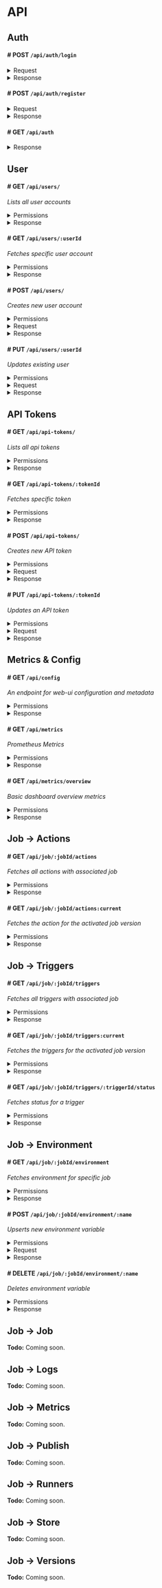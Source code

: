 # API

## Auth

#### # POST `/api/auth/login`

<details>
<summary>Request</summary>

```JSON
{
  "username": "admin",
  "password": "Password1!"
}
```

</details>

<details>
<summary>Response</summary>

**Note:** cookie `jobber-session` is set on success

```JSON
{
  "success": true,
  "message": "Login successful",
  "data": {}
}
```

</details>

#### # POST `/api/auth/register`

<details>
<summary>Request</summary>

```JSON
{
  "username": "admin",
  "password": "Password1!"
}
```

</details>

<details>
<summary>Response</summary>

**Note:** cookie `jobber-session` is set on success

```JSON
{
  "success": true,
  "message": "Registration successful",
  "data": {}
}
```

</details>

#### # GET `/api/auth`

<details>
<summary>Response</summary>

```JSON
{
  "success": true,
  "data": {
    "permissions": [...],
    "user": {
      "id": "00000000-0000-0000-0000-000000000000",
      "username": "anonymous"
    },
    "session": {
      "expires": "Wed Sep 11 2001 00:00:00 GMT+1000 (Australian Eastern Standard Time)"
    }
  }
}
```

</details>

## User

#### # GET `/api/users/`

_Lists all user accounts_

<details>
<summary>Permissions</summary>

- `users` READ
- `users/:userId` READ

</details>

<details>
<summary>Response</summary>

```JSON
{
  "success": true,
  "message": "Ok",
  "data": [
    {
      "id": "00000000-0000-0000-0000-000000000000",
      "username": "anonymous",
      "permissions": [...],
      "created": "..."
    }
  ]
}
```

</details>

#### # GET `/api/users/:userId`

_Fetches specific user account_

<details>
<summary>Permissions</summary>

- `users` READ
- `users/:userId` READ

</details>

<details>
<summary>Response</summary>

```JSON
{
  "success": true,
  "message": "Ok",
  "data": {
    "id": "00000000-0000-0000-0000-000000000000",
    "username": "anonymous",
    "permissions": [...],
    "created": "..."
  }
}
```

</details>

#### # POST `/api/users/`

_Creates new user account_

<details>
<summary>Permissions</summary>

- `users` WRITE

</details>

<details>
<summary>Request</summary>

```JSON
{
  "username": "example",
  "password": "Password1!",
  "permissions": [
    {
      // Super admin permissions
      "effect": "allow",
      "resource": "*",
      "action": ["read", "write", "delete"]
    }
  ]
}
```

</details>

<details>
<summary>Response</summary>

```JSON
{
  "success": true,
  "message": "User created successfully",
  "data": [
    {
      "id": "00000000-0000-0000-0000-000000000000",
      "username": "example",
      "permissions": [...],
      "created": "..."
    }
  ]
}
```

</details>

#### # PUT `/api/users/:userId`

_Updates existing user_

<details>
<summary>Permissions</summary>

- `users/:userId` WRITE
- `users/:userId/username` WRITE - Is username writable.
- `users/:userId/password` WRITE - Is username writable.
- `users/:userId/permissions` WRITE - Is username writable.

</details>

<details>
<summary>Request</summary>

**Note: All fields are optional!**

```JSON
{
  // Optional - Ensure sufficient permissions
  "username": "example",

  // Optional - Ensure sufficient permissions
  "password": "Password1!",

  // Optional - Ensure sufficient permissions
  "permissions": [
    {
      // Super admin permissions
      "effect": "allow",
      "resource": "*",
      "action": ["read", "write", "delete"]
    }
  ]
}
```

</details>

<details>
<summary>Response</summary>

```JSON
{
  "success": true,
  "message": "User updated successfully",
  "data": [
    {
      "id": "00000000-0000-0000-0000-000000000000",
      "username": "example",
      "permissions": [...],
      "created": "..."
    }
  ]
}
```

</details>

## API Tokens

#### # GET `/api/api-tokens/`

_Lists all api tokens_

<details>
<summary>Permissions</summary>

- `api-tokens` READ
- `api-tokens/:tokenId` READ

</details>

<details>
<summary>Response</summary>

```JSON
{
  "success": true,
  "message": "Ok",
  "data": [
    {
      "id": "00000000-0000-0000-0000-000000000000",
      "userId": "00000000-0000-0000-0000-000000000000",
      "description": "...",
      "permissions": [...],
      "status": "enabled", // enabled or disabled
      "created": "...",
      "expires": "..."
    }
  ]
}
```

</details>

#### # GET `/api/api-tokens/:tokenId`

_Fetches specific token_

<details>
<summary>Permissions</summary>

- `api-tokens` READ
- `api-tokens/:tokenId` READ

</details>

<details>
<summary>Response</summary>

```JSON
{
  "success": true,
  "message": "Ok",
  "data": {
    "id": "00000000-0000-0000-0000-000000000000",
    "userId": "00000000-0000-0000-0000-000000000000",
    "description": "...",
    "permissions": [...],
    "status": "enabled", // enabled or disabled
    "created": "...",
    "expires": "..."
  }
}
```

</details>

#### # POST `/api/api-tokens/`

_Creates new API token_

<details>
<summary>Permissions</summary>

- `api-tokens` WRITE

</details>

<details>
<summary>Request</summary>

```JSON
{
  "permissions": [...],
  "description": "...",
  "ttl": 60 // In seconds
}
```

</details>

<details>
<summary>Response</summary>

```JSON
{
  "success": true,
  "message": "Ok",
  "data": [
    {
      "id": "00000000-0000-0000-0000-000000000000",
      "token": "token", // Important! This is view-once!
      "userId": "00000000-0000-0000-0000-000000000000",
      "description": "...",
      "permissions": [...],
      "status": "enabled", // enabled or disabled
      "created": "...",
      "expires": "..."
    }
  ]
}
```

</details>

#### # PUT `/api/api-tokens/:tokenId`

_Updates an API token_

<details>
<summary>Permissions</summary>

- `api-tokens` WRITE
- `api-tokens/:tokenId` WRITE

</details>

<details>
<summary>Request</summary>

```JSON
{
  "permissions": [...],
  "status": "enabled", // enabled or disabled
  "description": "..."
}
```

</details>

<details>
<summary>Response</summary>

```JSON
{
  "success": true,
  "message": "Ok",
  "data": [
    {
      "id": "00000000-0000-0000-0000-000000000000",
      "userId": "00000000-0000-0000-0000-000000000000",
      "description": "...",
      "permissions": [...],
      "status": "enabled", // enabled or disabled
      "created": "...",
      "expires": "..."
    }
  ]
}
```

</details>

## Metrics & Config

#### # GET `/api/config`

_An endpoint for web-ui configuration and metadata_

<details>
<summary>Permissions</summary>

**Note:** This is publicly accessible, and holds no data which poses any security risks.

</details>

<details>
<summary>Response</summary>

```JSON
{
  "success": true,
  "data": {
    "jobberName": "Jobber",
    "features": {
      "metricsEnabled": false,
      "actionDockerArgumentVolumesEnabled": false,
      "actionDockerArgumentNetworksEnabled": false,
      "actionDockerArgumentLabelsEnabled": false,
      "actionDockerArgumentMemoryLimitEnabled": false,
      "actionDockerArgumentDirectPassthroughEnabled": false,
    },
  },
}
```

</details>

#### # GET `/api/metrics`

_Prometheus Metrics_

<details>
<summary>Permissions</summary>

**Note:** Add the permission below to an API key, and configure that in your prometheus configuration. Alternatively you enable the anonymous user, and give it the permission. This will make this endpoint completely public, which may pose security risks.

- `system/metrics/prometheus` READ

</details>

<details>
<summary>Response</summary>

```
... a prometheus consumable response
```

</details>

#### # GET `/api/metrics/overview`

_Basic dashboard overview metrics_

<details>
<summary>Permissions</summary>

- `system/metrics/overview` READ

</details>

<details>
<summary>Response</summary>

```JSON
{
  "success": true,
  "data": {
    "runnerMetrics": {
      "runnersTotal": 0,
      "runnersStarting": 0,
      "runnersReady": 0,
      "runnersClosing": 0,
      "runnersClosed": 0,

      "runnersLoadTotal": 0,
      "runnersLoadAverage": 0,

      "lastRequestAt": 0,
    },

    "jobsMetrics": {
      "jobsTotal": 0,
      "jobsDisabled": 0,
      "jobsEnabled": 0,
    },

    "uptime": 0 // Uptime in seconds
  },
}
```

</details>

## Job -> Actions

#### # GET `/api/job/:jobId/actions`

_Fetches all actions with associated job_

<details>
<summary>Permissions</summary>

- `job/:jobId/actions/:actionId` READ

</details>

<details>
<summary>Response</summary>

```JSON
{
  "success": true,
  "data": [
    {
      "id": "00000000-0000-0000-0000-000000000000",
      "jobId": "00000000-0000-0000-0000-000000000000",
      "jobVersionId": "00000000-0000-0000-0000-000000000000",
      "runnerMode": "standard", // "standard" or "run-once"
      "runnerAsynchronous": false,
      "runnerMinCount": 0,
      "runnerMaxCount": 0,
      "runnerTimeout": 60, // In seconds
      "runnerMaxIdleAge": 0, // In seconds
      "runnerMaxAge": 0, // In seconds
      "runnerMaxAgeHard": 0, // In Seconds

      "runnerDockerArguments": {
        // Optional:
        "networks": [""],

        // Optional:
        "volumes": [
          {
            "source": "",
            "target": "",
            "mode": "rw" // rw or ro
          }
        ],

        // Optional:
        "memoryLimit": "512m",

        // Optional & Risky:
        "directPassthroughArguments": []
      },

      // DEPRECATED:
      "version": "...",
    }
  ]
}
```

</details>

#### # GET `/api/job/:jobId/actions:current`

_Fetches the action for the activated job version_

<details>
<summary>Permissions</summary>

- `job/:jobId/actions/:actionId` READ

</details>

<details>
<summary>Response</summary>

```JSON
{
  "success": true,
  "data": [
    {
      "id": "00000000-0000-0000-0000-000000000000",
      "jobId": "00000000-0000-0000-0000-000000000000",
      "jobVersionId": "00000000-0000-0000-0000-000000000000",
      "runnerMode": "standard", // "standard" or "run-once"
      "runnerAsynchronous": false,
      "runnerMinCount": 0,
      "runnerMaxCount": 0,
      "runnerTimeout": 60, // In seconds
      "runnerMaxIdleAge": 0, // In seconds
      "runnerMaxAge": 0, // In seconds
      "runnerMaxAgeHard": 0, // In Seconds

      "runnerDockerArguments": {
        // Optional:
        "networks": [""],

        // Optional:
        "volumes": [
          {
            "source": "",
            "target": "",
            "mode": "rw" // rw or ro
          }
        ],

        // Optional:
        "memoryLimit": "512m",

        // Optional & Risky:
        "directPassthroughArguments": []
      },

      // DEPRECATED:
      "version": "...",
    }
  ]
}
```

</details>

## Job -> Triggers

#### # GET `/api/job/:jobId/triggers`

_Fetches all triggers with associated job_

<details>
<summary>Permissions</summary>

- `job/:jobId/triggers/:triggerId` READ

</details>

<details>
<summary>Response</summary>

```JSON
{
  "success": true,
  "data": [
    {
      "id": "00000000-0000-0000-0000-000000000000",
      "jobId": "00000000-0000-0000-0000-000000000000",
      "jobVersionId": "00000000-0000-0000-0000-000000000000",
      "context": {
        "type": "schedule",
        "cron": "* * * * *",

        "name": "example schedule", // <-- Optional
        "timezone": "Australia/Melbourne", // <-- Optional
      },

      "status": {
        "status": "unhealthy", // unhealthy, healthy, unknown
        "message": ""
      }
    },
    {
      "id": "00000000-0000-0000-0000-000000000000",
      "jobId": "00000000-0000-0000-0000-000000000000",
      "jobVersionId": "00000000-0000-0000-0000-000000000000",
      "context": {
        "type": "http",
        "name": "example http", // <-- Optional

        // If any of the below are omitted, it acts as a wildcard.
        "hostname": "", // <-- Optional
        "method": "", // <-- Optional
        "path": "", // <-- Optional
      },

      "status": {
        "status": "unhealthy", // unhealthy, healthy, unknown
        "message": ""
      }
    },
    {
      "id": "00000000-0000-0000-0000-000000000000",
      "jobId": "00000000-0000-0000-0000-000000000000",
      "jobVersionId": "00000000-0000-0000-0000-000000000000",
      "context": {
        "type": "mqtt",
        "name": "example mqtt", // <-- Optional
        "topics": [""],
        "connection": {
          "protocol": "ws", // wss, ws, mqtt or mqtts
          "protocolVariable": "",

          "port": "",
          "portVariable": "", // <-- Can reference job environment variable/secret

          "host": "",
          "hostVariable": "", // <-- Can reference job environment variable/secret

          "username": "",
          "usernameVariable": "", // <-- Can reference job environment variable/secret

          "password": "",
          "passwordVariable": "", // <-- Can reference job environment variable/secret

          "clientId": "",
          "clientIdVariable": "", // <-- Can reference job environment variable/secret

        }
      },

      "status": {
        "status": "unhealthy", // unhealthy, healthy, unknown
        "message": ""
      }
    }
  ]
}
```

</details>

#### # GET `/api/job/:jobId/triggers:current`

_Fetches the triggers for the activated job version_

<details>
<summary>Permissions</summary>

- `job/:jobId/triggers/:triggerId` READ

</details>

<details>
<summary>Response</summary>

```JSON
{
  "success": true,
  "data": [
    {
      "id": "00000000-0000-0000-0000-000000000000",
      "jobId": "00000000-0000-0000-0000-000000000000",
      "jobVersionId": "00000000-0000-0000-0000-000000000000",
      "context": {
        "type": "schedule",
        "cron": "* * * * *",

        "name": "example schedule", // <-- Optional
        "timezone": "Australia/Melbourne", // <-- Optional
      },

      "status": {
        "status": "unhealthy", // unhealthy, healthy, unknown
        "message": ""
      }
    },
    {
      "id": "00000000-0000-0000-0000-000000000000",
      "jobId": "00000000-0000-0000-0000-000000000000",
      "jobVersionId": "00000000-0000-0000-0000-000000000000",
      "context": {
        "type": "http",
        "name": "example http", // <-- Optional

        // If any of the below are omitted, it acts as a wildcard.
        "hostname": "", // <-- Optional
        "method": "", // <-- Optional
        "path": "", // <-- Optional
      },

      "status": {
        "status": "unhealthy", // unhealthy, healthy, unknown
        "message": ""
      }
    },
    {
      "id": "00000000-0000-0000-0000-000000000000",
      "jobId": "00000000-0000-0000-0000-000000000000",
      "jobVersionId": "00000000-0000-0000-0000-000000000000",
      "context": {
        "type": "mqtt",
        "name": "example mqtt", // <-- Optional
        "topics": [""],
        "connection": {
          "protocol": "ws", // wss, ws, mqtt or mqtts
          "protocolVariable": "",

          "port": "",
          "portVariable": "", // <-- Can reference job environment variable/secret

          "host": "",
          "hostVariable": "", // <-- Can reference job environment variable/secret

          "username": "",
          "usernameVariable": "", // <-- Can reference job environment variable/secret

          "password": "",
          "passwordVariable": "", // <-- Can reference job environment variable/secret

          "clientId": "",
          "clientIdVariable": "", // <-- Can reference job environment variable/secret

        }
      },

      "status": {
        "status": "unhealthy", // unhealthy, healthy, unknown
        "message": ""
      }
    }
  ]
}
```

</details>

#### # GET `/api/job/:jobId/triggers/:triggerId/status`

_Fetches status for a trigger_

<details>
<summary>Permissions</summary>

- `job/:jobId/triggers/:triggerId` READ

</details>

<details>
<summary>Response</summary>

```JSON
{
  "success": true,
  "data": {
    "status": "unhealthy", // unhealthy, healthy, unknown
    "message": ""
  }
}
```

</details>

## Job -> Environment

#### # GET `/api/job/:jobId/environment`

_Fetches environment for specific job_

<details>
<summary>Permissions</summary>

- `job/:jobId/environment/:name` READ

</details>

<details>
<summary>Response</summary>

```JSON
{
  "success": true,
  "data": {
    "ENV_VARIABLE1": {
      "type": "text",
      "value": "hello there!"
    },
    "ENV_VARIABLE1": {
      "type": "secret"
      // Value is omitted
    }
  }
}
```

</details>

#### # POST `/api/job/:jobId/environment/:name`

_Upserts new environment variable_

<details>
<summary>Permissions</summary>

- `job/:jobId/environment/:name` WRITE

</details>

<details>
<summary>Request</summary>

```JSON
{
  "type": "text", // text or secret
  "value": "I am the parameter value :)"
}
```

</details>

<details>

<summary>Response</summary>

```JSON
{
  "success": true,
  "message": "ok"
}
```

</details>

#### # DELETE `/api/job/:jobId/environment/:name`

_Deletes environment variable_

<details>
<summary>Permissions</summary>

- `job/:jobId/environment/:name` DELETE

</details>

<details>

<summary>Response</summary>

```JSON
{
  "success": true,
  "message": "ok"
}
```

</details>

## Job -> Job

**Todo:** Coming soon.

## Job -> Logs

**Todo:** Coming soon.

## Job -> Metrics

**Todo:** Coming soon.

## Job -> Publish

**Todo:** Coming soon.

## Job -> Runners

**Todo:** Coming soon.

## Job -> Store

**Todo:** Coming soon.

## Job -> Versions

**Todo:** Coming soon.
